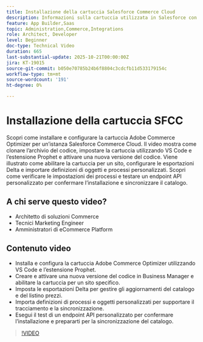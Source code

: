 ```yaml
---
title: Installazione della cartuccia Salesforce Commerce Cloud
description: Informazioni sulla cartuccia utilizzata in Salesforce con Adobe Commerce Optimizer.
feature: App Builder,Saas
topic: Administration,Commerce,Integrations
role: Architect, Developer
level: Beginner
doc-type: Technical Video
duration: 665
last-substantial-update: 2025-10-21T00:00:00Z
jira: KT-19015
source-git-commit: b050e70785b24b6f8804c3cdcfb11d533179154c
workflow-type: tm+mt
source-wordcount: '191'
ht-degree: 0%

---
```



# Installazione della cartuccia SFCC

Scopri come installare e configurare la cartuccia Adobe Commerce Optimizer per un’istanza Salesforce Commerce Cloud. Il video mostra come clonare l’archivio del codice, impostare la cartuccia utilizzando VS Code e l’estensione Prophet e attivare una nuova versione del codice. Viene illustrato come abilitare la cartuccia per un sito, configurare le esportazioni Delta e importare definizioni di oggetti e processi personalizzati. Scopri come verificare le impostazioni dei processi e testare un endpoint API personalizzato per confermare l’installazione e sincronizzare il catalogo.


## A chi serve questo video?

* Architetto di soluzioni Commerce
* Tecnici Marketing Engineer
* Amministratori di eCommerce Platform

## Contenuto video

* Installa e configura la cartuccia Adobe Commerce Optimizer utilizzando VS Code e l’estensione Prophet.
* Creare e attivare una nuova versione del codice in Business Manager e abilitare la cartuccia per un sito specifico.
* Imposta le esportazioni Delta per gestire gli aggiornamenti del catalogo e del listino prezzi.
* Importa definizioni di processi e oggetti personalizzati per supportare il tracciamento e la sincronizzazione.
* Esegui il test di un endpoint API personalizzato per confermare l’installazione e prepararti per la sincronizzazione del catalogo.

>[!VIDEO](https://video.tv.adobe.com/v/3476078?captions=ita&learn=on)